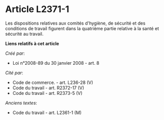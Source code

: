 # Article L2371-1

Les dispositions relatives aux comités d'hygiène, de sécurité et des conditions de travail figurent dans la quatrième partie
relative à la santé et sécurité au travail.

**Liens relatifs à cet article**

_Créé par_:

  - Loi n°2008-89 du 30 janvier 2008 - art. 8

_Cité par_:

  - Code de commerce. - art. L236-28 (V)
  - Code du travail - art. R2372-17 (V)
  - Code du travail - art. R2373-5 (V)

_Anciens textes_:

  - Code du travail - art. L2361-1 (M)
